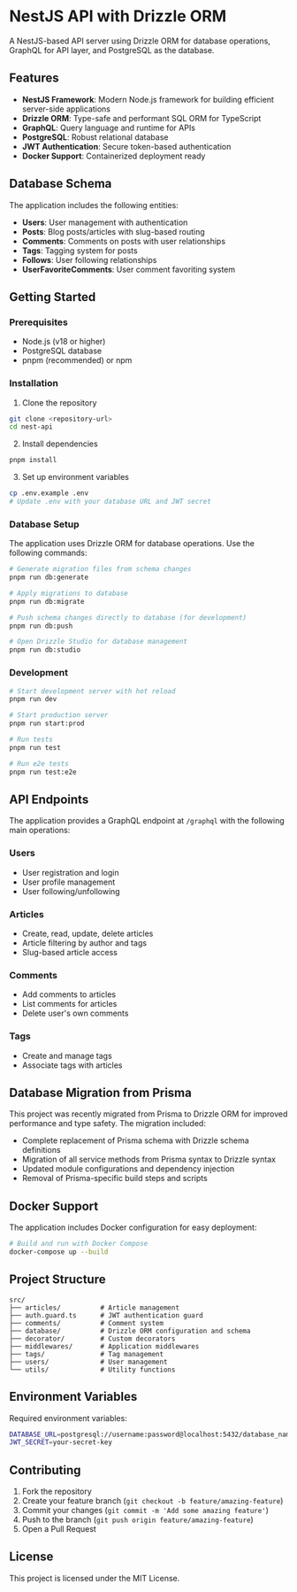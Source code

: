# NestJS API with Drizzle ORM

A NestJS-based API server using Drizzle ORM for database operations, GraphQL for API layer, and PostgreSQL as the database.

## Features

- **NestJS Framework**: Modern Node.js framework for building efficient server-side applications
- **Drizzle ORM**: Type-safe and performant SQL ORM for TypeScript
- **GraphQL**: Query language and runtime for APIs
- **PostgreSQL**: Robust relational database
- **JWT Authentication**: Secure token-based authentication
- **Docker Support**: Containerized deployment ready

## Database Schema

The application includes the following entities:
- **Users**: User management with authentication
- **Posts**: Blog posts/articles with slug-based routing
- **Comments**: Comments on posts with user relationships
- **Tags**: Tagging system for posts
- **Follows**: User following relationships
- **UserFavoriteComments**: User comment favoriting system

## Getting Started

### Prerequisites

- Node.js (v18 or higher)
- PostgreSQL database
- pnpm (recommended) or npm

### Installation

1. Clone the repository
```bash
git clone <repository-url>
cd nest-api
```

2. Install dependencies
```bash
pnpm install
```

3. Set up environment variables
```bash
cp .env.example .env
# Update .env with your database URL and JWT secret
```

### Database Setup

The application uses Drizzle ORM for database operations. Use the following commands:

```bash
# Generate migration files from schema changes
pnpm run db:generate

# Apply migrations to database
pnpm run db:migrate

# Push schema changes directly to database (for development)
pnpm run db:push

# Open Drizzle Studio for database management
pnpm run db:studio
```

### Development

```bash
# Start development server with hot reload
pnpm run dev

# Start production server
pnpm run start:prod

# Run tests
pnpm run test

# Run e2e tests
pnpm run test:e2e
```

## API Endpoints

The application provides a GraphQL endpoint at `/graphql` with the following main operations:

### Users
- User registration and login
- User profile management
- User following/unfollowing

### Articles
- Create, read, update, delete articles
- Article filtering by author and tags
- Slug-based article access

### Comments
- Add comments to articles
- List comments for articles
- Delete user's own comments

### Tags
- Create and manage tags
- Associate tags with articles

## Database Migration from Prisma

This project was recently migrated from Prisma to Drizzle ORM for improved performance and type safety. The migration included:

- Complete replacement of Prisma schema with Drizzle schema definitions
- Migration of all service methods from Prisma syntax to Drizzle syntax
- Updated module configurations and dependency injection
- Removal of Prisma-specific build steps and scripts

## Docker Support

The application includes Docker configuration for easy deployment:

```bash
# Build and run with Docker Compose
docker-compose up --build
```

## Project Structure

```
src/
├── articles/          # Article management
├── auth.guard.ts      # JWT authentication guard
├── comments/          # Comment system
├── database/          # Drizzle ORM configuration and schema
├── decorator/         # Custom decorators
├── middlewares/       # Application middlewares
├── tags/              # Tag management
├── users/             # User management
└── utils/             # Utility functions
```

## Environment Variables

Required environment variables:

```bash
DATABASE_URL=postgresql://username:password@localhost:5432/database_name
JWT_SECRET=your-secret-key
```

## Contributing

1. Fork the repository
2. Create your feature branch (`git checkout -b feature/amazing-feature`)
3. Commit your changes (`git commit -m 'Add some amazing feature'`)
4. Push to the branch (`git push origin feature/amazing-feature`)
5. Open a Pull Request

## License

This project is licensed under the MIT License.

